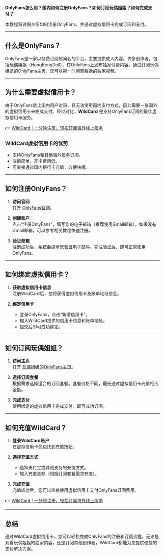 **OnlyFans怎么用？国内如何注册OnlyFans？如何订阅玩偶姐姐？如何完成支付？**

本教程将详细介绍如何注册OnlyFans，并通过虚拟信用卡完成订阅和支付。

---

## 什么是OnlyFans？

OnlyFans是一家以付费订阅制闻名的平台，主要提供成人内容。许多创作者，包括玩偶姐姐（HongKongDoll），在OnlyFans上发布独家付费内容。通过订阅玩偶姐姐的OnlyFans主页，您可以第一时间观看她的独家视频。

---

## 为什么需要虚拟信用卡？

由于OnlyFans禁止国内用户访问，且无法使用国内支付方式，因此需要一张国外的虚拟信用卡来完成支付。经过对比，**WildCard** 是支持OnlyFans订阅的最佳虚拟信用卡服务。

👉 [WildCard | 一分钟注册，轻松订阅海外线上服务](https://bit.ly/bewildcard)

### WildCard虚拟信用卡的优势
- 支持OnlyFans和其他海外服务订阅。
- 注册简单，开卡费用低。
- 可直接通过国内银行卡充值，方便快捷。

---

## 如何注册OnlyFans？

1. **访问官网**  
   打开 [OnlyFans官网](https://onlyfans.com/)。
   
2. **创建账户**  
   点击“注册OnlyFans”，填写您的电子邮箱（推荐使用Gmail邮箱）。如果没有Gmail邮箱，可以参考相关教程快速注册。

3. **验证邮箱**  
   注册成功后，系统会提示您验证电子邮件。完成验证后，即可正常使用OnlyFans。

---

## 如何绑定虚拟信用卡？

1. **获取虚拟信用卡信息**  
   注册WildCard后，您将获得虚拟信用卡及账单地址信息。

2. **绑定信用卡**  
   - 登录OnlyFans，点击“新增信用卡”。
   - 输入WildCard提供的信用卡信息和账单地址。
   - 提交后即可成功绑定。

---

## 如何订阅玩偶姐姐？

1. **访问主页**  
   打开 [玩偶姐姐的OnlyFans主页](https://onlyfans.com/hongkongdoll)。

2. **选择订阅套餐**  
   根据需求选择适合的订阅套餐。套餐价格不同，需先通过虚拟信用卡充值相应金额。

3. **完成支付**  
   使用绑定的虚拟信用卡完成支付，即可成功订阅。

---

## 如何充值WildCard？

1. **登录WildCard账户**  
   在虚拟信用卡旁边找到充值按钮。

2. **选择充值方式**  
   - 选择支付宝或其他支持的充值方式。
   - 输入充值金额（根据订阅套餐需求充值）。

3. **完成充值**  
   充值成功后，您可以直接使用虚拟信用卡支付OnlyFans订阅费用。

👉 [WildCard | 一分钟注册，轻松订阅海外线上服务](https://bit.ly/bewildcard)

---

## 总结

通过WildCard虚拟信用卡，您可以轻松完成OnlyFans的注册和订阅流程。无论是观看玩偶姐姐的独家内容，还是订阅其他创作者，WildCard都能为您提供便捷的支付解决方案。